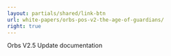 ```yaml
---
layout: partials/shared/link-btn
url: white-papers/orbs-pos-v2-the-age-of-guardians/
right: true
---
```


Orbs V2.5 Update documentation
